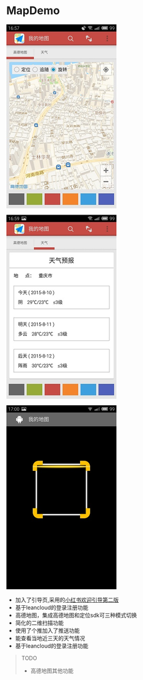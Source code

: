 # MapDemo

![地图](map.jpg)

![天气](weather.jpg)

![二维码](zxing.jpg)

- 加入了引导页,采用的[小红书欢迎引导第二版](https://github.com/w446108264/XhsWelcomeAnim)
- 基于leancloud的登录注册功能
- 高德地图，集成高德地图和定位sdk可三种模式切换
- 简化的二维扫描功能
- 使用了个推加入了推送功能
- 能查看当地近三天的天气情况
- 基于leancloud的登录注册功能


>TODO
>
>- 高德地图其他功能

